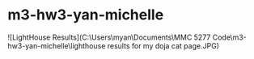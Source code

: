 # m3-hw3-yan-michelle
![LightHouse Results](C:\Users\myan\Documents\MMC 5277 Code\m3-hw3-yan-michelle\lighthouse results for my doja cat page.JPG)